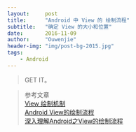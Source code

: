 ```yaml
---
layout:     post
title:      "Android 中 View 的 绘制流程"
subtitle:   "确定 View 的大小和位置"
date:       2016-11-09
author:     "Ouwenjie"
header-img: "img/post-bg-2015.jpg"
tags:
    - Android
---
```


> GET IT。   


> 参考文章   
[View 绘制机制](http://www.codekk.com/blogs/detail/54cfab086c4761e5001b253f)   
[Android View的绘制流程](http://www.jianshu.com/p/5a71014e7b1b)   
[深入理解Android之View的绘制流程](http://www.jianshu.com/p/060b5f68da79)   

